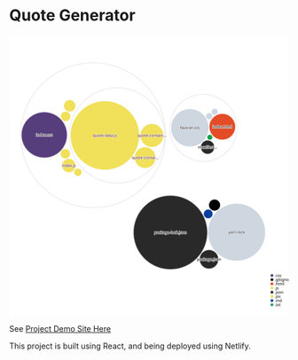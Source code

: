 # Quote Generator

![Visualization of the codebase](./diagram.svg)

See [Project Demo Site Here](https://quote-generator-by-cyyeh.netlify.app/)

This project is built using React, and being deployed using Netlify.
